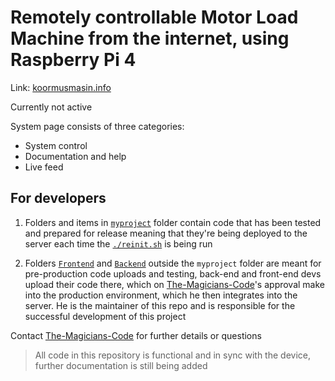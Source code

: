 # Remotely controllable Motor Load Machine from the internet, using Raspberry Pi 4
Link:
[koormusmasin.info](http://koormusmasin.info)

Currently not active

System page consists of three categories:
- System control
- Documentation and help
- Live feed

## For developers
1. Folders and items in [`myproject`](/myproject/) folder contain code that has been tested and prepared for release
  meaning that they're being deployed to the server each time the [`./reinit.sh`](/myproject/reinit.sh) is being run
  
2. Folders [`Frontend`](Frontend/) and [`Backend`](Backend/) outside the `myproject` folder are meant for pre-production code 
  uploads and testing, back-end and front-end devs upload their code there, which on [The-Magicians-Code](https://github.com/The-Magicians-Code)'s
  approval make into the production environment, which he then integrates into the server. He is the maintainer of this repo
  and is responsible for the successful development of this project

Contact [The-Magicians-Code](https://github.com/The-Magicians-Code) for further details or questions

> All code in this repository is functional and in sync with the device, further documentation is still being added
